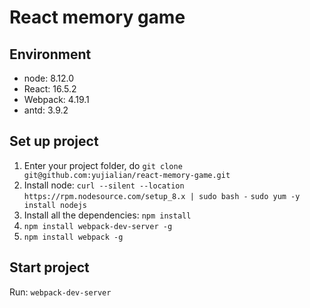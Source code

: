 # React memory game
## Environment
* node: 8.12.0
* React: 16.5.2
* Webpack: 4.19.1
* antd: 3.9.2

## Set up project
1. Enter your project folder, do `git clone git@github.com:yujialian/react-memory-game.git`
2. Install node:
`curl --silent --location https://rpm.nodesource.com/setup_8.x | sudo bash -`
`sudo yum -y install nodejs`
3. Install all the dependencies: `npm install`
4. `npm install webpack-dev-server -g`
5. `npm install webpack -g`

## Start project
Run: `webpack-dev-server`
